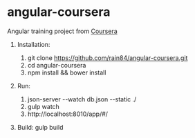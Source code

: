 # angular-coursera
Angular training project from [Coursera](https://www.coursera.org/learn/angular-js/)


1. Installation:    
    1.  git clone https://github.com/rain84/angular-coursera.git
    2.  cd angular-coursera
    3.  npm install && bower install

2. Run:
    1.  json-server --watch db.json --static ./
    2.  gulp watch
    3.  http://localhost:8010/app/#/
    
3. Build:    gulp build    
        
